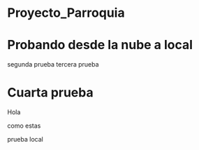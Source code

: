 # Proyecto_Parroquia
# Probando desde la nube a local
segunda prueba
tercera prueba
# Cuarta prueba

Hola

como estas


prueba local



